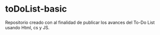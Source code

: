 # toDoList-basic
Repositorio creado con al finalidad de publicar los avances del To-Do List usando Html, cs y JS.
